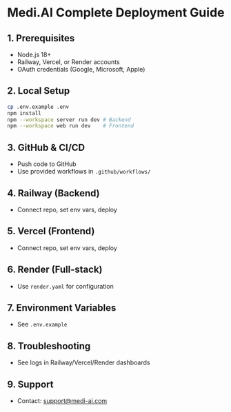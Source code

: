 # Medi.AI Complete Deployment Guide

## 1. Prerequisites
- Node.js 18+
- Railway, Vercel, or Render accounts
- OAuth credentials (Google, Microsoft, Apple)

## 2. Local Setup
```sh
cp .env.example .env
npm install
npm --workspace server run dev # Backend
npm --workspace web run dev    # Frontend
```

## 3. GitHub & CI/CD
- Push code to GitHub
- Use provided workflows in `.github/workflows/`

## 4. Railway (Backend)
- Connect repo, set env vars, deploy

## 5. Vercel (Frontend)
- Connect repo, set env vars, deploy

## 6. Render (Full-stack)
- Use `render.yaml` for configuration

## 7. Environment Variables
- See `.env.example`

## 8. Troubleshooting
- See logs in Railway/Vercel/Render dashboards

## 9. Support
- Contact: support@medi-ai.com

